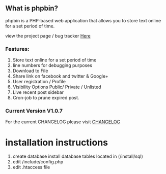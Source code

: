 ## What is phpbin?

phpbin is a PHP-based web application that allows you to store text online for a set period of time.

view  the project page / bug tracker [Here](https://www.hostedredmine.com/projects/phpbin/) 

### Features:

1. Store text online for a set period of time
2. line numbers for debugging purposes 
3. Download to File 
4. Share link on facebook and twitter & Google+
5. User registration / Profile 
6. Visibility Options Public/ Private / Unlisted  
7. Live recent post sidebar 
8. Cron-job to prune expired post. 

### Current Version V1.0.7

For the current CHANGELOG please visit [CHANGELOG](CHANGELOG)

installation instructions
======
      
   1.  create database install database tables located in (/install/sql) 
   2.  edit  /include/config.php 
   3.  edit .htaccess file  
  
